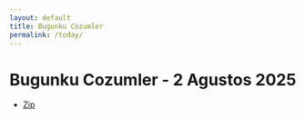 ```yaml
---
layout: default
title: Bugunku Cozumler
permalink: /today/
---
```


# Bugunku Cozumler - 2 Agustos 2025

- [Zip](/zip/20250802.md)
